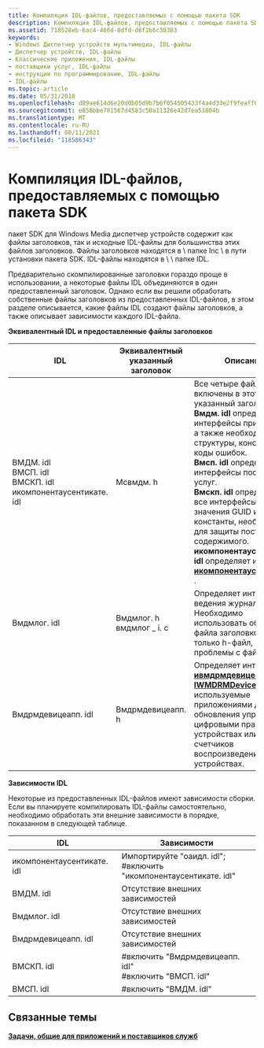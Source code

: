 ```yaml
---
title: Компиляция IDL-файлов, предоставляемых с помощью пакета SDK
description: Компиляция IDL-файлов, предоставляемых с помощью пакета SDK
ms.assetid: 718528eb-6ac4-466d-8dfd-d6f2b6c30303
keywords:
- Windows Диспетчер устройств мультимедиа, IDL-файлы
- Диспетчер устройств, IDL-файлы
- Классические приложения, IDL-файлы
- поставщики услуг, IDL-файлы
- инструкции по программированию, IDL-файлы
- IDL-файлы
ms.topic: article
ms.date: 05/31/2018
ms.openlocfilehash: d89ae614d6e20d0b05d9b7b6f054505433f4a4d33e2f9feaff60a37f7605e9ec
ms.sourcegitcommit: e858bbe701567d4583c50a11326e42d7ea51804b
ms.translationtype: MT
ms.contentlocale: ru-RU
ms.lasthandoff: 08/11/2021
ms.locfileid: "118586343"
---
```

# <a name="compiling-the-idl-files-supplied-with-the-sdk"></a>Компиляция IDL-файлов, предоставляемых с помощью пакета SDK

пакет SDK для Windows Media диспетчер устройств содержит как файлы заголовков, так и исходные IDL-файлы для большинства этих файлов заголовков. Файлы заголовков находятся в \\ папке Inc \\ в пути установки пакета SDK. IDL-файлы находятся в \\ \\ папке IDL.

Предварительно скомпилированные заголовки гораздо проще в использовании, а некоторые файлы IDL объединяются в один предоставленный заголовок. Однако если вы решили обработать собственные файлы заголовков из предоставленных IDL-файлов, в этом разделе описывается, какие файлы IDL создают файлы заголовков, а также описывает зависимости каждого IDL-файла.

**Эквивалентный IDL и предоставленные файлы заголовков**



| **IDL**                                                                                            | **Эквивалентный указанный заголовок**               | **Описание**                                                                                                                                                                                                                                                                                                                                                                                                                                                                                                     |
|----------------------------------------------------------------------------------------------------|----------------------------------------------|---------------------------------------------------------------------------------------------------------------------------------------------------------------------------------------------------------------------------------------------------------------------------------------------------------------------------------------------------------------------------------------------------------------------------------------------------------------------------------------------------------------------|
| ВМДМ. idl<br/> ВМСП. idl<br/> ВМСКП. idl<br/> икомпонентаусентикате. idl<br/> | Мсвмдм. h                                     | Все четыре файла IDL включены в этот один указанный заголовок.<br/> **Вмдм. idl** определяет все интерфейсы приложения, а также необходимые структуры, константы и коды ошибок.<br/> **Вмсп. idl** определяет все интерфейсы поставщика услуг.<br/> **Вмскп. idl** определяет все интерфейсы, значения GUID и константы, необходимые для защиты поставщиков содержимого.<br/> **икомпонентаусентикате. idl** определяет интерфейс [**икомпонентаусентикате**](/windows/desktop/api/mswmdm/nn-mswmdm-icomponentauthenticate) .<br/> |
| Вмдмлог. idl                                                                                        | Вмдмлог. h<br/> вмдмлог \_ i. c<br/> | Определяет интерфейсы ведения журнала.<br/> Необходимо использовать оба этих файла заголовков, а не только h-файл, из-за проблемы с файлом IDL.<br/>                                                                                                                                                                                                                                                                                                                                                |
| Вмдрмдевицеапп. idl                                                                                 | Вмдрмдевицеапп. h                             | Определяет интерфейсы [**ивмдрмдевицеапп**](iwmdrmdeviceapp.md) и [**IWMDRMDeviceApp2**](iwmdrmdeviceapp2.md) , используемые приложениями для обновления управления цифровыми правами на устройствах или счетчиков воспроизведения на устройствах.                                                                                                                                                                                                                                                                                                                 |



 

**Зависимости IDL**

Некоторые из предоставленных IDL-файлов имеют зависимости сборки. Если вы планируете компилировать IDL-файлы самостоятельно, необходимо обработать эти внешние зависимости в порядке, показанном в следующей таблице.



|   IDL                      |   Зависимости                                                                   |
|----------------------------|----------------------------------------------------------------------------------|
| икомпонентаусентикате. idl | Импортируйте "оаидл. idl";<br/> \#включить "икомпонентаусентикате. idl"<br/> |
| ВМДМ. idl                   | Отсутствие внешних зависимостей                                                         |
| Вмдмлог. idl                | Отсутствие внешних зависимостей                                                         |
| Вмдрмдевицеапп. idl         | Отсутствие внешних зависимостей                                                         |
| ВМСКП. idl                  | \#включить "Вмдрмдевицеапп. idl"<br/> \#включить "ВМСП. idl"<br/>        |
| ВМСП. idl                   | \#включить "ВМДМ. idl"                                                             |



 

## <a name="related-topics"></a>Связанные темы

<dl> <dt>

[**Задачи, общие для приложений и поставщиков служб**](tasks-common-to-applications-and-service-providers.md)
</dt> </dl>

 

 





